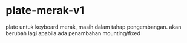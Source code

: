 # plate-merak-v1
plate untuk keyboard merak, masih dalam tahap pengembangan. akan berubah lagi apabila ada penambahan mounting/fixed
